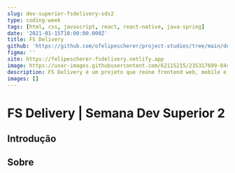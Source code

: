 ```yaml
---
slug: dev-superior-fsdelivery-sds2
type: coding-week
tags: [html, css, javascript, react, react-native, java-spring]
date: '2021-01-15T10:00:00.000Z'
title: FS Delivery
github: 'https://github.com/ofelipescherer/project-studies/tree/main/dev-superior/fsdelivery-sds2'
figma: ''
site: https://felipescherer-fsdelivery.netlify.app
image: https://user-images.githubusercontent.com/62115215/235317699-84cade79-2737-477d-90f1-cc82ae0bc6b1.png
description: FS Delivery é um projeto que reúne frontend web, mobile e backend, um sistema de deliveries fictício. Foi desenvolvido durante a 2ª edição da semana dev superior.
images: []
---
```


# FS Delivery | Semana Dev Superior 2

## Introdução

## Sobre
